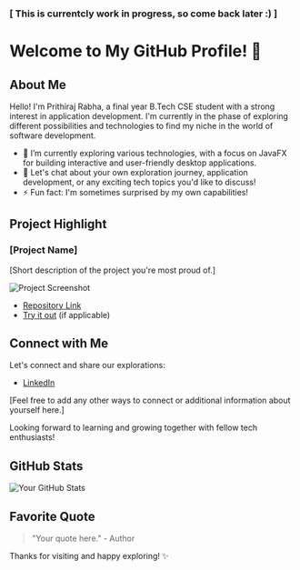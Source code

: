 ### [ This is currentcly work in progress, so come back later :) ]

# Welcome to My GitHub Profile! 👋

## About Me

Hello! I'm Prithiraj Rabha, a final year B.Tech CSE student with a strong interest in application development. I'm currently in the phase of exploring different possibilities and technologies to find my niche in the world of software development.

- 🌱 I’m currently exploring various technologies, with a focus on JavaFX for building interactive and user-friendly desktop applications.
- 💬 Let's chat about your own exploration journey, application development, or any exciting tech topics you'd like to discuss!
- ⚡ Fun fact: I'm sometimes surprised by my own capabilities!

## Project Highlight

### [Project Name]

[Short description of the project you're most proud of.]

![Project Screenshot](/screenshots/project.png)

- [Repository Link](https://github.com/yourusername/project)
- [Try it out](https://yourwebsite.com/project) (if applicable)

## Connect with Me

Let's connect and share our explorations:

- [LinkedIn](https://www.linkedin.com/in/yourusername/)

[Feel free to add any other ways to connect or additional information about yourself here.]

Looking forward to learning and growing together with fellow tech enthusiasts!

## GitHub Stats

![Your GitHub Stats](https://github-readme-stats.vercel.app/api?username=yourusername&show_icons=true)

## Favorite Quote

> "Your quote here." - Author

Thanks for visiting and happy exploring! ✨

